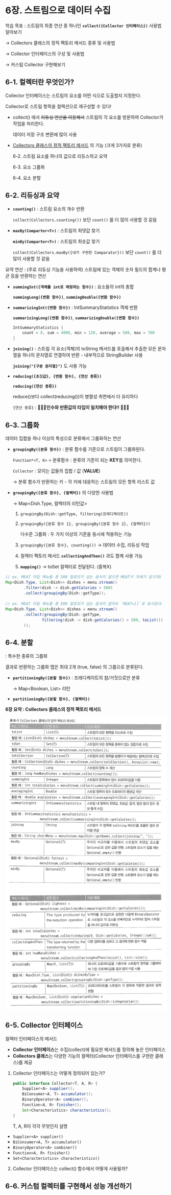 # 6장. 스트림으로 데이터 수집
학습 목표 : 스트림의 최종 연산 중 하나인 **`collect({Collector 인터페이스})`** 사용법 알아보기

→ Collectors 클래스의 정적 팩토리 메서드 종류 및 사용법

→ Collector 인터페이스의 구성 및 사용법

→ 커스텀 Collector 구현해보기

## 6-1. 컬렉터란 무엇인가?

Collector 인터페이스는 스트림의 요소를 어떤 식으로 도출할지 지정한다.

Collector로 스트림 항목을 컬렉션으로 재구성할 수 있다!

- collect() 에서 ~~리듀싱 연산을 이용해서~~ 스트림의 각 요소를 방문하여 Collector가 작업을 처리한다.

  데이터 저장 구조 변환에 많이 사용

- [Collectors 클래스의 정적 팩토리 메서드](https://docs.oracle.com/javase/8/docs/api/java/util/stream/Collectors.html) 의 기능 (크게 3가지로 분류)

  6-2. 스트림 요소를 하나의 값으로 리듀스하고 요약

  6-3. 요소 그룹화

  6-4. 요소 분할


## 6-2. 리듀싱과 요약

- **`counting()`** : 스트림 요소의 개수 반환

  `collect(Collectors.counting())` 보단 `count()` 를 더 많이 사용할 것 같음

- **`maxBy(Compartor<T>)`** : 스트림의 최댓값 찾기

  **`minBy(Compartor<T>)`** : 스트림의 최솟값 찾기

  `collect(Collectors.maxBy({내가 구현한 Comparator}))` 보단 `count()` 를 더 많이 사용할 것 같음


요약 연산 : (주로 리듀싱 기능을 사용하여) 스트림에 있는 객체의 숫자 필드의 합계나 평균 등을 반환하는 연산

- **`summingInt({객체를 int로 매핑하는 함수})`** : 요소들의 int의 총합

  **`summingLong({변환 함수})`**, **`summingDouble({변환 함수})`**

- **`summarizingInt({변환 함수})`** : IntSummaryStatistics 객체 반환

  **`summarizingLong({변환 함수})`**, **`summarizingDouble({변환 함수})`**

    ```java
    IntSummaryStatistics {
        count = 8, sum = 4000, min = 120, average = 500, max = 700 
    }
    ```


- **`joining()`** : 스트림 각 요소(객체)의 toString 메서드를 호출해서 추출한 모든 문자열을 하나의 문자열로 연결하여 반환 - 내부적으로 StringBuilder 사용

  **`joining("{구분 문자열}")`** 도 사용 가능


- **`reducing({초깃값}, {변환 함수}, {연산 종류})`**

  **`reducing({연산 종류})`**

  reduce()보다 collect(reducing())이 병렬성 측면에서 더 유리하다

  `{연산 종류}` : **🚨🚨🚨인수와 반환값의 타입이 일치해야 한다!! 🚨🚨🚨**


## 6-3. 그룹화
데이터 집합을 하나 이상의 특성으로 분류해서 그룹화하는 연산

- **`groupingBy({분류 함수})`** : 분류 함수를 기준으로 스트림이 그룹화된다.

  `Function*<T, K>` = 분류함수 : 분류의 기준이 되는 **KEY**를 의미한다.

  `Collector` : 모이는 값들의 집합 / 값 (**VALUE**)

  → 분류 함수가 반환하는 키 - 각 키에 대응하는 스트림의 모든 항목 리스트 값

- **`groupingBy({분류 함수}, {컬렉터})`** 의 다양한 사용법

  → Map<Dish.Type, 컬렉터의 리턴값>

  1. `groupingBy(Dish::getType, filtering(프레디케이트))`
  2. `groupingBy({분류 함수 1}, groupingBy({분류 함수 2}, {컬렉터}))`

     다수준 그룹화 : 두 가지 이상의 기준을 동시에 적용하는 기능

  3. `groupingBy({분류 함수}, counting())` → 데이터 수집, 리듀싱 작업
  4. 컬렉터 팩토리 메서드 **`collectingAndThen()`** 과도 함께 사용 가능
  5. **`mapping()`** → toSet 컬렉터로 전달된다. (중복X)

```java
// ex. MEAT 타입 메뉴들 중 500 칼로리가 넘는 음식이 없으면 MEAT키 자체가 담기지X
Map<Dish.Type, List<Dish>> dishes = menu.stream()
        .filter(dish -> dish.getCalories > 500)
        .collect(groupingBy(Dish::getType));

// ex. MEAT 타입 메뉴들 중 500 칼로리가 넘는 음식이 없어도 `MEAT=[]`로 표시된다.
Map<Dish.Type, List<Dish>> dishes = menu.stream()
        .collect(groupingBy(Dish::getType, 
                filtering(dish -> dish.getCalories() > 500, toList())
        ));
```


## 6-4. 분할


: 특수한 종류의 그룹화

결과로 반환하는 그룹화 맵은 최대 2개 (true, false) 의 그룹으로 분류된다.

- **`partitioningBy({분할 함수})`** : 프레디케이트의 참/거짓으로만 분류

  → Map<Boolean, List<Dish>> 리턴

- **`partitioningBy({분할 함수}, {컬렉터})`**

**6장 요약 : Collectors 클래스의 정적 팩토리 메서드**

![](../image/ch6-4-1.png)
![](../image/ch6-4-2.png)


## 6-5. Collector 인터페이스

컬렉터 인터페이스의 메서드

- **Collector 인터페이스**는 수집(collect)에 필요한 메서드를 정의해 놓은 인터페이스
- **Collectors 클래스**는 다양한 기능의 컬렉터(Collector 인터페이스를 구현한 클래스)를 제공

1. Collector 인터페이스는 어떻게 정의되어 있는가?

    ```java
    public interface Collector<T, A, R> {
        Supplier<A> supplier();
        BiConsumer<A, T> accumulator();
        BinaryOperator<A> combiner();
        Function<A, R> finisher();
        Set<Characteristics> characteristics();
    }
    ```
    T, A, R이 각각 무엇인지 설명

  - `Supplier<A> supplier()`
  - `BiConsumer<A, T> accumulator()`
  - `BinaryOperator<A> combiner()`
  - `Function<A, R> finisher()`
  - `Set<Characteristics> characteristics()`

2. Collector 인터페이스는 collect() 함수에서 어떻게 사용될까?

## 6-6. 커스텀 컬렉터를 구현해서 성능 개선하기